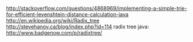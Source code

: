 http://stackoverflow.com/questions/4868969/implementing-a-simple-trie-for-efficient-levenshtein-distance-calculation-java
http://en.wikipedia.org/wiki/Radix_tree
http://stevehanov.ca/blog/index.php?id=114
radix tree java: http://www.badgenow.com/p/radixtree/
